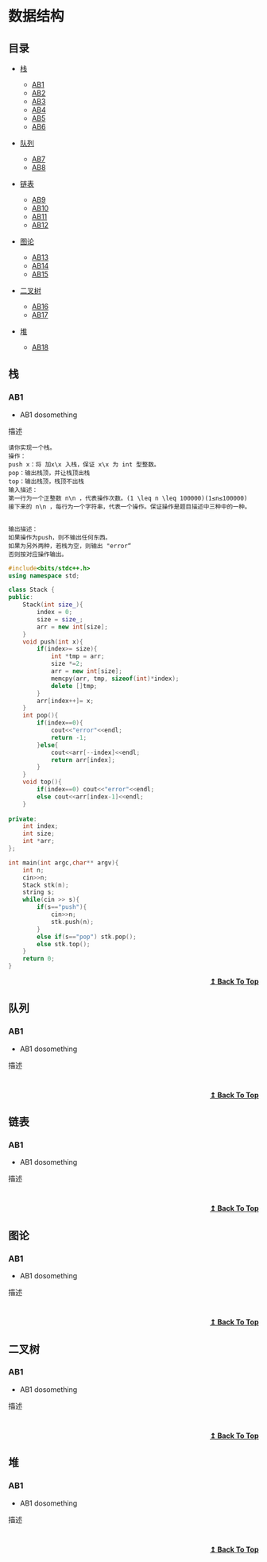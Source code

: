 # 数据结构

## 目录

- [栈](#栈)
  - [AB1](#AB1) 
  - [AB2](#AB2) 
  - [AB3](#AB3)
  - [AB4](#AB4)
  - [AB5](#AB5)
  - [AB6](#AB6)

- [队列](#队列)
  - [AB7](#AB7) 
  - [AB8](#AB8) 

- [链表](#链表)
  - [AB9](#AB9) 
  - [AB10](#AB10)
  - [AB11](#AB11)
  - [AB12](#AB12)



- [图论](#图论)
  - [AB13](#AB13) 
  - [AB14](#AB14) 
  - [AB15](#AB15) 


- [二叉树](#二叉树)
  - [AB16](#AB16) 
  - [AB17](#AB17) 

- [堆](#堆)
  - [AB18](#AB18) 


## 栈


### AB1
* AB1 dosomething

描述
```
请你实现一个栈。
操作：
push x：将 加x\x 入栈，保证 x\x 为 int 型整数。
pop：输出栈顶，并让栈顶出栈
top：输出栈顶，栈顶不出栈
输入描述：
第一行为一个正整数 n\n ，代表操作次数。(1 \leq n \leq 100000)(1≤n≤100000)
接下来的 n\n ，每行为一个字符串，代表一个操作。保证操作是题目描述中三种中的一种。


输出描述：
如果操作为push，则不输出任何东西。
如果为另外两种，若栈为空，则输出 "error“
否则按对应操作输出。
```
<!-- ![img]() -->
```cpp
#include<bits/stdc++.h>
using namespace std;

class Stack {
public:
    Stack(int size_){
        index = 0;
        size = size_;
        arr = new int[size];
    }
    void push(int x){
        if(index>= size){
            int *tmp = arr;
            size *=2;
            arr = new int[size];
            memcpy(arr, tmp, sizeof(int)*index);
            delete []tmp;
        }
        arr[index++]= x;
    }
    int pop(){
        if(index==0){
            cout<<"error"<<endl;
            return -1;
        }else{
            cout<<arr[--index]<<endl;
            return arr[index];
        }
    }
    void top(){
        if(index==0) cout<<"error"<<endl;
        else cout<<arr[index-1]<<endl;
    }
    
private:
    int index;
    int size;
    int *arr;
};

int main(int argc,char** argv){
    int n;
    cin>>n;
    Stack stk(n);
    string s;
    while(cin >> s){
        if(s=="push"){
            cin>>n;
            stk.push(n);
        }
        else if(s=="pop") stk.pop();
        else stk.top();
    }
    return 0;
}
```

<div align="right">
    <b><a href="#目录">↥ Back To Top</a></b>
</div>

## 队列
### AB1
* AB1 dosomething

描述
```

```
<!-- ![img]() -->
```cpp

```

<div align="right">
    <b><a href="#目录">↥ Back To Top</a></b>
</div>


## 链表
### AB1
* AB1 dosomething

描述
```

```
<!-- ![img]() -->
```cpp

```

<div align="right">
    <b><a href="#目录">↥ Back To Top</a></b>
</div>


## 图论
### AB1
* AB1 dosomething

描述
```

```
<!-- ![img]() -->
```cpp

```

<div align="right">
    <b><a href="#目录">↥ Back To Top</a></b>
</div>


## 二叉树
### AB1
* AB1 dosomething

描述
```

```
<!-- ![img]() -->
```cpp

```

<div align="right">
    <b><a href="#目录">↥ Back To Top</a></b>
</div>


## 堆
### AB1
* AB1 dosomething

描述
```

```
<!-- ![img]() -->
```cpp

```

<div align="right">
    <b><a href="#目录">↥ Back To Top</a></b>
</div>


